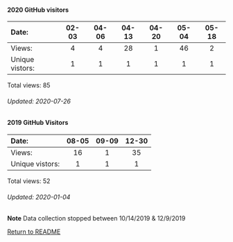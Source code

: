 #### 2020 GitHub visitors
Date:             |       02-03   |       04-06   |       04-13  |  04-20  |  05-04  |  05-18
|:---             |:---:  |:---:  |:---:  |:---:  |:---:  |:---:
Views:            |       4       |       4       |       28     |  1      |  46     |  2
Unique            vistors:  |       1       |       1       |      1  |      1  |      1  |      1

Total views: 85
###### Updated: 2020-07-26

#### 2019 GitHub Visitors
Date:   |         08-05   |  09-09 | 12-30
|:---   |:---:     |:---: |:---:
Views:  |         16      |  1 | 35
Unique  vistors:  |       1  |      1 | 1 

Total views: 52
###### Updated: 2020-01-04
**Note**  Data collection stopped between 10/14/2019 & 12/9/2019

[Return to README](https://github.com/BradleyA/pi-video/blob/master/README.md#traffic)

